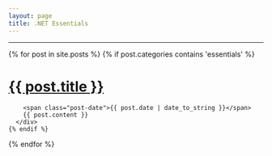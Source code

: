 ```yaml
---
layout: page
title: .NET Essentials
---
```


<div class="posts">
  <hr />
  {% for post in site.posts %}
    {% if post.categories contains 'essentials' %}
       <div class="post">
        <h1 class="post-title">
          <a href="{{ post.url }}"  onclick="ga('send', 'event', 'Mine', 'O: {{ post.title }}', '{{ page.url }}}', 10, { 'nonInteraction': 1 });">
            {{ post.title }}
          </a>
        </h1>

        <span class="post-date">{{ post.date | date_to_string }}</span>
        {{ post.content }}
      </div>
    {% endif %}
  {% endfor %}
</div>
